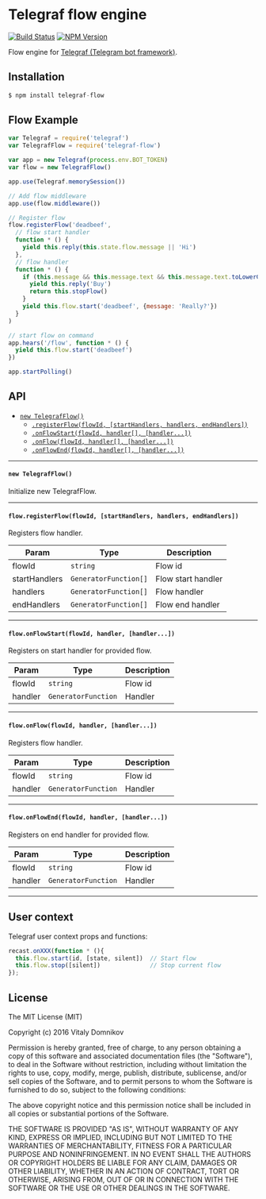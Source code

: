 # Telegraf flow engine

[![Build Status](https://img.shields.io/travis/telegraf/telegraf-flow.svg?branch=master&style=flat-square)](https://travis-ci.org/telegraf/telegraf-flow)
[![NPM Version](https://img.shields.io/npm/v/telegraf-flow.svg?style=flat-square)](https://www.npmjs.com/package/telegraf-flow)

Flow engine for [Telegraf (Telegram bot framework)](https://github.com/telegraf/telegraf).

## Installation

```js
$ npm install telegraf-flow
```

## Flow Example
  
```js
var Telegraf = require('telegraf')
var TelegrafFlow = require('telegraf-flow')

var app = new Telegraf(process.env.BOT_TOKEN)
var flow = new TelegrafFlow()

app.use(Telegraf.memorySession())

// Add flow middleware
app.use(flow.middleware())

// Register flow
flow.registerFlow('deadbeef',
  // flow start handler
  function * () {
    yield this.reply(this.state.flow.message || 'Hi')
  },
  // flow handler
  function * () {
    if (this.message && this.message.text && this.message.text.toLowerCase() === 'hi') {
      yield this.reply('Buy')
      return this.stopFlow()
    }
    yield this.flow.start('deadbeef', {message: 'Really?'})
  }
)

// start flow on command
app.hears('/flow', function * () {
  yield this.flow.start('deadbeef')
})

app.startPolling()
```

## API


- [`new TelegrafFlow()`](#new)
  - [`.registerFlow(flowId, [startHandlers, handlers, endHandlers])`](#registerflow)
  - [`.onFlowStart(flowId, handler[], [handler...])`](#onflowstart)
  - [`.onFlow(flowId, handler[], [handler...])`](#onflowstart)
  - [`.onFlowEnd(flowId, handler[], [handler...])`](#onflowstart)

* * *

<a name="new"></a>
#### `new TelegrafFlow()`

Initialize new TelegrafFlow.

* * *

<a name="registerflow"></a>
#### `flow.registerFlow(flowId, [startHandlers, handlers, endHandlers])`

Registers flow handler.

| Param | Type | Description |
| --- | --- | --- |
| flowId | `string` | Flow id |
| startHandlers | `GeneratorFunction[]` | Flow start handler |
| handlers | `GeneratorFunction[]` | Flow handler |
| endHandlers | `GeneratorFunction[]` | Flow end handler |

* * *

<a name="onflowstart"></a>
#### `flow.onFlowStart(flowId, handler, [handler...])`

Registers on start handler for provided flow.

| Param | Type | Description |
| --- | --- | --- |
| flowId | `string` | Flow id |
| handler | `GeneratorFunction` | Handler |

* * *

<a name="onflow"></a>
#### `flow.onFlow(flowId, handler, [handler...])`

Registers flow handler.

| Param | Type | Description |
| --- | --- | --- |
| flowId | `string` | Flow id |
| handler | `GeneratorFunction` | Handler |

* * *

<a name="onflowend"></a>
#### `flow.onFlowEnd(flowId, handler, [handler...])`

Registers on end handler for provided flow.

| Param | Type | Description |
| --- | --- | --- |
| flowId | `string` | Flow id |
| handler | `GeneratorFunction` | Handler |

* * *

## User context

Telegraf user context props and functions:

```js
recast.onXXX(function * (){
  this.flow.start(id, [state, silent])  // Start flow 
  this.flow.stop([silent])              // Stop current flow  
});
```

## License

The MIT License (MIT)

Copyright (c) 2016 Vitaly Domnikov

Permission is hereby granted, free of charge, to any person obtaining a copy
of this software and associated documentation files (the "Software"), to deal
in the Software without restriction, including without limitation the rights
to use, copy, modify, merge, publish, distribute, sublicense, and/or sell
copies of the Software, and to permit persons to whom the Software is
furnished to do so, subject to the following conditions:

The above copyright notice and this permission notice shall be included in all
copies or substantial portions of the Software.

THE SOFTWARE IS PROVIDED "AS IS", WITHOUT WARRANTY OF ANY KIND, EXPRESS OR
IMPLIED, INCLUDING BUT NOT LIMITED TO THE WARRANTIES OF MERCHANTABILITY,
FITNESS FOR A PARTICULAR PURPOSE AND NONINFRINGEMENT. IN NO EVENT SHALL THE
AUTHORS OR COPYRIGHT HOLDERS BE LIABLE FOR ANY CLAIM, DAMAGES OR OTHER
LIABILITY, WHETHER IN AN ACTION OF CONTRACT, TORT OR OTHERWISE, ARISING FROM,
OUT OF OR IN CONNECTION WITH THE SOFTWARE OR THE USE OR OTHER DEALINGS IN THE
SOFTWARE.

